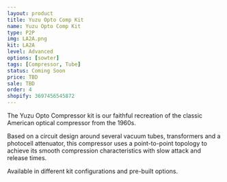 ```yaml
---
layout: product
title: Yuzu Opto Comp Kit
name: Yuzu Opto Comp Kit
type: P2P
img: LA2A.png
kit: LA2A
level: Advanced
options: [sowter]
tags: [Compressor, Tube]
status: Coming Soon
price: TBD
sale: TBD
order: 4
shopify: 3697456545872
---
```


The Yuzu Opto Compressor kit is our faithful recreation of the classic American optical compressor from the 1960s.

Based on a circuit design around several vacuum tubes, transformers and a photocell attenuator, this compressor uses a point-to-point topology to achieve its smooth compression characteristics with slow attack and release times.

Available in different kit configurations and pre-built options.
